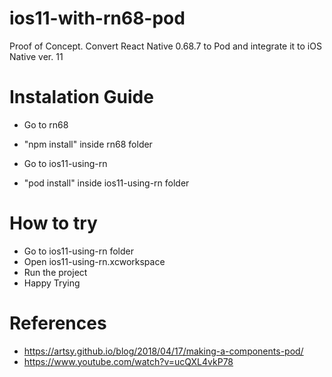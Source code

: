 # ios11-with-rn68-pod
 Proof of Concept. Convert React Native 0.68.7 to Pod and integrate it to iOS Native ver. 11
 
 # Instalation Guide
 - Go to rn68
 - "npm install" inside rn68 folder

 - Go to ios11-using-rn
 - "pod install" inside ios11-using-rn folder
 
 # How to try
 - Go to ios11-using-rn folder
 - Open ios11-using-rn.xcworkspace
 - Run the project
 - Happy Trying
 
 # References
 - https://artsy.github.io/blog/2018/04/17/making-a-components-pod/
 - https://www.youtube.com/watch?v=ucQXL4vkP78
